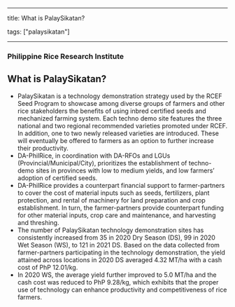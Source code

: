 
---

title: What is PalaySikatan?

tags: ["palaysikatan"]

---

### Philippine Rice Research Institute

## What is PalaySikatan?


 - PalaySikatan is a technology demonstration strategy used by the RCEF Seed Program to showcase among diverse groups of farmers and other rice stakeholders the benefits of using inbred certified seeds and mechanized farming system.  Each techno demo site features the three national and two regional recommended varieties promoted under RCEF.  In addition, one to two newly released varieties are introduced.  These will eventually be offered to farmers as an option to further increase their productivity.
 - DA-PhilRice, in coordination with DA-RFOs and LGUs (Provincial/Municipal/City), prioritizes the establishment of techno-demo sites in provinces with low to medium yields, and low farmers’ adoption of certified seeds.  
 - DA-PhilRice provides a counterpart financial support to farmer-partners to cover the cost of material inputs such as seeds, fertilizers, plant protection, and rental of machinery for land preparation and crop establishment. In turn, the farmer-partners provide counterpart funding for other material inputs, crop care and maintenance, and harvesting and threshing. 
 - The number of PalaySikatan technology demonstration sites has consistently increased from 35 in 2020 Dry Season (DS), 99 in 2020 Wet Season (WS), to 121 in 2021 DS. Based on the data collected from farmer-partners participating in the technology demonstration, the yield attained across locations in 2020 DS averaged 4.32 MT/ha with a cash cost of PhP 12.01/kg.
 - In 2020 WS, the average yield further improved to 5.0 MT/ha and the cash cost was reduced to PhP 9.28/kg, which exhibits that the proper use of technology can enhance productivity and competitiveness of rice farmers.
